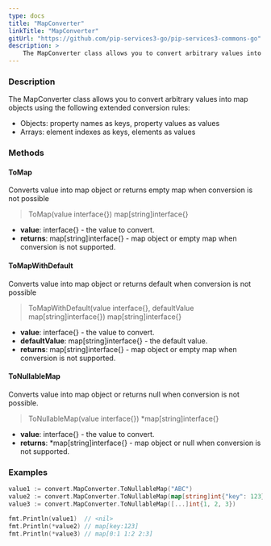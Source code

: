 ```yaml
---
type: docs
title: "MapConverter"
linkTitle: "MapConverter"
gitUrl: "https://github.com/pip-services3-go/pip-services3-commons-go"
description: > 
    The MapConverter class allows you to convert arbitrary values into map objects using extended conversion rules.
---
```


### Description
The MapConverter class allows you to convert arbitrary values into map objects using the following extended conversion rules:

- Objects: property names as keys, property values as values   
- Arrays: element indexes as keys, elements as values

### Methods

#### ToMap
Converts value into map object or returns empty map when conversion is not possible

> ToMap(value interface{}) map[string]interface{}

- **value**: interface{} - the value to convert.
- **returns**: map[string]interface{} - map object or empty map when conversion is not supported.

#### ToMapWithDefault
Converts value into map object or returns default when conversion is not possible

> ToMapWithDefault(value interface{}, defaultValue map[string]interface{}) map[string]interface{}

- **value**: interface{} - the value to convert.
- **defaultValue**: map[string]interface{} - the default value.
- **returns**: map[string]interface{} - map object or empty map when conversion is not supported.

#### ToNullableMap
Converts value into map object or returns null when conversion is not possible.

> ToNullableMap(value interface{}) *map[string]interface{}

- **value**: interface{} - the value to convert.
- **returns**: *map[string]interface{} - map object or null when conversion is not supported.


### Examples

```go
value1 := convert.MapConverter.ToNullableMap("ABC")
value2 := convert.MapConverter.ToNullableMap(map[string]int{"key": 123})
value3 := convert.MapConverter.ToNullableMap([...]int{1, 2, 3})

fmt.Println(value1)  // <nil>
fmt.Println(*value2) // map[key:123]
fmt.Println(*value3) // map[0:1 1:2 2:3]

```
